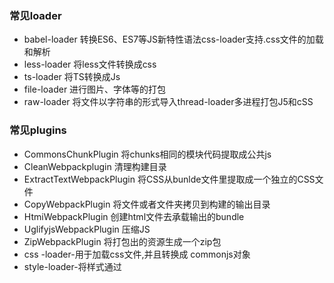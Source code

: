 ### 常见loader  
+ babel-loader     转换ES6、ES7等JS新特性语法css-loader支持.css文件的加载和解析
+ less-loader      将less文件转换成css
+ ts-loader        将TS转换成Js
+ file-loader      进行图片、字体等的打包
+ raw-loader       将文件以字符串的形式导入thread-loader多进程打包J5和cSS
### 常见plugins  
+ CommonsChunkPlugin    将chunks相同的模块代码提取成公共js  
+ CleanWebpackplugin    清理构建目录  
+ ExtractTextWebpackPlugin  将CSS从bunlde文件里提取成一个独立的CSS文件  
+ CopyWebpackPlugin    将文件或者文件夹拷贝到构建的输出目录  
+ HtmiWebpackPlugin      创建html文件去承载输出的bundle  
+ UglifyjsWebpackPlugin    压缩JS  
+ ZipWebpackPlugin      将打包出的资源生成一个zip包  
+ css -loader-用于加载css文件,并且转换成 commonjs对象  
+ style-loader-将样式通过<style>标签插入到head中  
### webpack开启监听模式,有两种方式  
  +  启动 webpack命令时,带上-watch参数(需要手动刷新浏览器)  
  +  在配置 webpack. config.js中设置 watch:true
  
